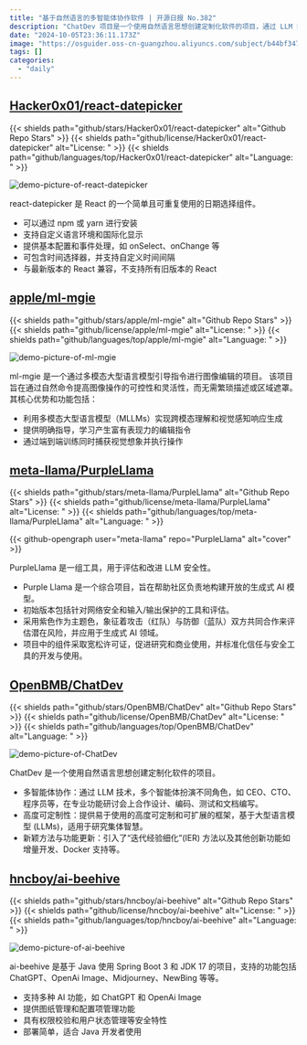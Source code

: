 ```yaml
---
title: "基于自然语言的多智能体协作软件 | 开源日报 No.382"
description: "ChatDev 项目是一个使用自然语言思想创建定制化软件的项目，通过 LLM 技术实现多智能体协作，包括 CEO、CTO、程序员等在专业功能研讨会上合作设计、编码、测试和文档编写。项目提供高度可定制和可扩展的框架，基于大型语言模型，适用于研究集体智慧。同时，ChatDev 还引入了新颖的方法和功能更新，如 “迭代经验细化” 方法和增量开发、Docker 支持等。"
date: "2024-10-05T23:36:11.173Z"
image: "https://osguider.oss-cn-guangzhou.aliyuncs.com/subject/b44bf347c78b00023897857e9a8943a3.png"
tags: []
categories:
  - "daily"
---
```


## [Hacker0x01/react-datepicker](https://github.com/Hacker0x01/react-datepicker)

{{< shields path="github/stars/Hacker0x01/react-datepicker" alt="Github Repo Stars" >}} {{< shields path="github/license/Hacker0x01/react-datepicker" alt="License: " >}} {{< shields path="github/languages/top/Hacker0x01/react-datepicker" alt="Language: " >}}

![demo-picture-of-react-datepicker](https://static.osguider.com/subject/github/Hacker0x01/react-datepicker/8ff5a642aa2fa705a2b7f9f18eed8f14.png)

react-datepicker 是 React 的一个简单且可重复使用的日期选择组件。

- 可以通过 npm 或 yarn 进行安装
- 支持自定义语言环境和国际化显示
- 提供基本配置和事件处理，如 onSelect、onChange 等
- 可包含时间选择器，并支持自定义时间间隔
- 与最新版本的 React 兼容，不支持所有旧版本的 React
  
## [apple/ml-mgie](https://github.com/apple/ml-mgie)

{{< shields path="github/stars/apple/ml-mgie" alt="Github Repo Stars" >}} {{< shields path="github/license/apple/ml-mgie" alt="License: " >}} {{< shields path="github/languages/top/apple/ml-mgie" alt="Language: " >}}

![demo-picture-of-ml-mgie](https://static.osguider.com/subject/github/apple/ml-mgie/e2e3d7b26fa0a520e0272338b1e8b032.png)

ml-mgie 是一个通过多模态大型语言模型引导指令进行图像编辑的项目。
该项目旨在通过自然命令提高图像操作的可控性和灵活性，而无需繁琐描述或区域遮罩。
其核心优势和功能包括：

- 利用多模态大型语言模型（MLLMs）实现跨模态理解和视觉感知响应生成
- 提供明确指导，学习产生富有表现力的编辑指令
- 通过端到端训练同时捕获视觉想象并执行操作
  
## [meta-llama/PurpleLlama](https://github.com/meta-llama/PurpleLlama)

{{< shields path="github/stars/meta-llama/PurpleLlama" alt="Github Repo Stars" >}} {{< shields path="github/license/meta-llama/PurpleLlama" alt="License: " >}} {{< shields path="github/languages/top/meta-llama/PurpleLlama" alt="Language: " >}}

{{< github-opengraph user="meta-llama" repo="PurpleLlama" alt="cover" >}}

PurpleLlama 是一组工具，用于评估和改进 LLM 安全性。

- Purple Llama 是一个综合项目，旨在帮助社区负责地构建开放的生成式 AI 模型。
- 初始版本包括针对网络安全和输入/输出保护的工具和评估。
- 采用紫色作为主题色，象征着攻击（红队）与防御（蓝队）双方共同合作来评估潜在风险，并应用于生成式 AI 领域。
- 项目中的组件采取宽松许可证，促进研究和商业使用，并标准化信任与安全工具的开发与使用。
  
## [OpenBMB/ChatDev](https://github.com/OpenBMB/ChatDev)

{{< shields path="github/stars/OpenBMB/ChatDev" alt="Github Repo Stars" >}} {{< shields path="github/license/OpenBMB/ChatDev" alt="License: " >}} {{< shields path="github/languages/top/OpenBMB/ChatDev" alt="Language: " >}}

![demo-picture-of-ChatDev](https://static.osguider.com/subject/github/OpenBMB/ChatDev/d8203ff70d717ccec02c1fdff5984401.png)

ChatDev 是一个使用自然语言思想创建定制化软件的项目。

- 多智能体协作：通过 LLM 技术，多个智能体扮演不同角色，如 CEO、CTO、程序员等，在专业功能研讨会上合作设计、编码、测试和文档编写。
- 高度可定制性：提供易于使用的高度可定制和可扩展的框架，基于大型语言模型 (LLMs)，适用于研究集体智慧。
- 新颖方法与功能更新：引入了“迭代经验细化”(IER) 方法以及其他创新功能如增量开发、Docker 支持等。
  
## [hncboy/ai-beehive](https://github.com/hncboy/ai-beehive)

{{< shields path="github/stars/hncboy/ai-beehive" alt="Github Repo Stars" >}} {{< shields path="github/license/hncboy/ai-beehive" alt="License: " >}} {{< shields path="github/languages/top/hncboy/ai-beehive" alt="Language: " >}}

![demo-picture-of-ai-beehive](https://static.osguider.com/subject/github/hncboy/ai-beehive/71a57c6ec1045faeb5351ea9e9829b07.png)

ai-beehive 是基于 Java 使用 Spring Boot 3 和 JDK 17 的项目，支持的功能包括 ChatGPT、OpenAi Image、Midjourney、NewBing 等等。

- 支持多种 AI 功能，如 ChatGPT 和 OpenAi Image
- 提供图纸管理和配置项管理功能
- 具有权限校验和用户状态管理等安全特性
- 部署简单，适合 Java 开发者使用
  
